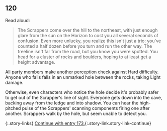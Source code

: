 ## 120

Read aloud:

> The Scrappers come over the hill to the northeast, with just enough glare from the sun on the Horizon to cost you all several seconds of confusion.
> Even more unlucky, you realize this isn't just a trio: you've counted a half dozen before you turn and run the other way.
> The treeline isn't far from the road, but you know you were spotted.
> You head for a cluster of rocks and boulders, hoping to at least get a height advantage. 

All party members make another perception check against Hard difficulty.
Anyone who fails falls in an unmarked hole between the rocks, taking Light damage.

Otherwise, even characters who notice the hole decide it's probably safer to get out of the Scrapper's line of sight.
Everyone gets down into the cave, backing away from the ledge and into shadow.
You can hear the high-pitched pulse of the Scrappers' scanning components firing one after another.
Scrappers walk by the hole, but seem unable to detect you.

{:.story-links}
[Continue with entry 173.](173-ruins-entrance.md){:.story-link.story-link-continue}
